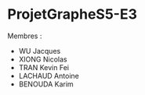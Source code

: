 # ProjetGrapheS5-E3
Membres :
- WU Jacques
- XIONG Nicolas
- TRAN Kevin Fei
- LACHAUD Antoine
- BENOUDA Karim
